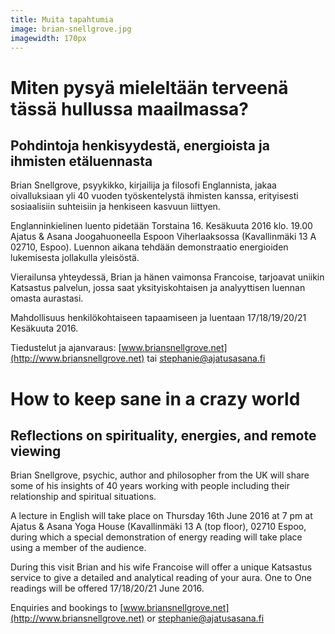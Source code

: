 ```yaml
---
title: Muita tapahtumia
image: brian-snellgrove.jpg
imagewidth: 170px
---
```


Miten pysyä mieleltään terveenä tässä hullussa maailmassa?
==========================================================

Pohdintoja henkisyydestä, energioista ja ihmisten etäluennasta
-------------------------------------------------------------

Brian Snellgrove, psyykikko, kirjailija ja filosofi Englannista, jakaa oivalluksiaan yli 40 vuoden työskentelystä ihmisten kanssa, erityisesti sosiaalisiin suhteisiin ja henkiseen kasvuun liittyen.

Englanninkielinen luento pidetään Torstaina 16. Kesäkuuta 2016 klo. 19.00 Ajatus & Asana Joogahuoneella Espoon Viherlaaksossa (Kavallinmäki 13 A 02710, Espoo). Luennon aikana tehdään demonstraatio energioiden lukemisesta jollakulla yleisöstä.

Vierailunsa yhteydessä, Brian ja hänen vaimonsa Francoise, tarjoavat uniikin Katsastus palvelun, jossa saat yksityiskohtaisen ja analyyttisen luennan omasta aurastasi.

Mahdollisuus henkilökohtaiseen tapaamiseen ja luentaan 17/18/19/20/21 Kesäkuuta 2016.

Tiedustelut ja ajanvaraus: [www.briansnellgrove.net](http://www.briansnellgrove.net) tai [stephanie@ajatusasana.fi](mailto:stephanie@ajatusasana.fi)

<p><p>

How to keep sane in a crazy world
=================================

Reflections on spirituality, energies, and remote viewing
---------------------------------------------------------

Brian Snellgrove, psychic, author and philosopher from the UK will share some of his insights of 40 years working with people including their relationship and spiritual situations.

A lecture in English will take place on Thursday 16th June 2016 at 7 pm at Ajatus & Asana Yoga House (Kavallinmäki 13 A (top floor), 02710 Espoo, during which a special demonstration of energy reading will take place using a member of the audience.

During this visit Brian and his wife Francoise will offer a unique Katsastus service to give a detailed and analytical reading of your aura. One to One readings will be offered 17/18/20/21 June 2016.

Enquiries and bookings to [www.briansnellgrove.net](http://www.briansnellgrove.net) or [stephanie@ajatusasana.fi](mailto:stephanie@ajatusasana.fi)
